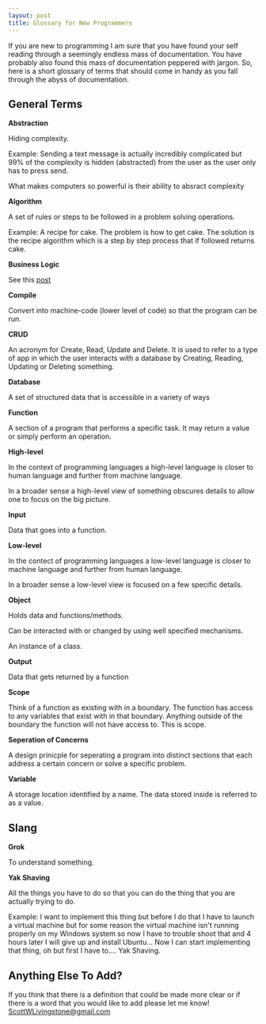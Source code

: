 ```yaml
---
layout: post
title: Glossary for New Programmers
---
```


If you are new to programming I am sure that you have found your self reading through a seemingly endless mass of documentation.  You have probably also found this mass of documentation peppered with jargon.  So, here is a short glossary of terms that should come in handy as you fall through the abyss of documentation.

## General Terms

**Abstraction**

Hiding complexity.  

Example:  Sending a text message is actually incredibly complicated but 99% of the complexity is hidden (abstracted) from the user as the user only has to press send.

What makes computers so powerful is their ability to absract complexity

**Algorithm**

A set of rules or steps to be followed in a problem solving operations.

Example: A recipe for cake.  The problem is how to get cake.  The solution is the recipe algorithm which is a step by step process that if followed returns cake.

**Business Logic**

See this [post](https://softwareengineering.stackexchange.com/questions/234251/what-really-is-the-business-logic)

**Compile**

Convert into machine-code (lower level of code) so that the program can be run.

**CRUD**

An acronym for Create, Read, Update and Delete.  It is used to refer to a type of app in which the user interacts with a database by Creating, Reading, Updating or Deleting something.

**Database**

A set of structured data that is accessible in a variety of ways   

**Function**

A section of a program that performs a specific task.  It may return a value or simply perform an operation.

**High-level**

In the context of programming languages a high-level language is closer to human language and further from machine language.

In a broader sense a high-level view of something obscures details to allow one to focus on the big picture.

**Input**

Data that goes into a function.

**Low-level**

In the contect of programming languages a low-level language is closer to machine language and further from human language.

In a broader sense a low-level view is focused on a few specific details.

**Object**

Holds data and functions/methods.  

Can be interacted with or changed by using well specified mechanisms.  

An instance of a class.   

**Output**

Data that gets returned by a function

**Scope**

Think of a function as existing with in a boundary.  The function has access to any variables that exist with in that boundary.  Anything outside of the boundary the function will not have access to.  This is scope.

**Seperation of Concerns**

A design prinicple for seperating a program into distinct sections that each address a certain concern or solve a specific problem.

**Variable**

A storage location identified by a name.  The data stored inside is referred to as a value.


## Slang

**Grok**

To understand something.

**Yak Shaving**

All the things you have to do so that you can do the thing that you are actually trying to do.  

Example: I want to implement this thing but before I do that I have to launch a virtual machine but for some reason the virtual machine isn't running properly on my Windows system so now I have to trouble shoot that and 4 hours later I will give up and install Ubuntu... Now I can start implementing that thing, oh but first I have to....   Yak Shaving.


## Anything Else To Add?

If you think that there is a definition that could be made more clear or if there is a word that you would like to add please let me know!  ScottWLivingstone@gmail.com
